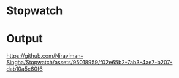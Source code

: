 # Stopwatch
# Output


https://github.com/Niraviman-Singha/Stopwatch/assets/95018959/f02e65b2-7ab3-4ae7-b207-dab10a5c60f6

